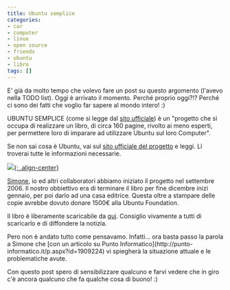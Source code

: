 ```yaml
---
title: Ubuntu semplice
categories:
- car
- computer
- linux
- open source
- friends
- ubuntu
- libro
tags: []
---
```

E' già da molto tempo che volevo fare un post su questo argomento (l'avevo
nella TODO list). Oggi è arrivato il momento. Perché proprio oggi?!? Perché ci
sono dei fatti che voglio far sapere al mondo intero! :)
  
UBUNTU SEMPLICE (come si legge dal [sito ufficiale](http://www.ubuntusemplice.org/))
è un "progetto che si occupa di realizzare un libro, di circa 160 pagine,
rivolto ai meno esperti, per permettere loro di imparare ad utilizzare Ubuntu sul loro Computer".  
  
Se non sai cosa è Ubuntu, vai sul [sito ufficiale del progetto](http://www.ubuntusemplice.org/)
e leggi. Lì troverai tutte le informazioni necessarie.  
  
[![]({{site.url}}/images/Ubuntu_by-olivier-saraja_small.jpg){: .align-center}]({{site.url}}/images/Ubuntu_by-olivier-saraja_small.jpg)  
  
[Simone](http://www.ubuntista.it/), io ed altri collaboratori abbiamo iniziato
il progetto nel settembre 2006. Il nostro obbiettivo era di terminare il libro
per fine dicembre inizi gennaio, per poi darlo ad una casa editrice. Questa
oltre a stampare delle copie avrebbe dovuto donare 1500€ alla Ubuntu
Foundation.  
  
Il libro è liberamente scaricabile da
[qui](http://www.ubuntusemplice.org/ubuntusemplice_v6-10.pdf). Consiglio
vivamente a tutti di scaricarlo e di diffondere la notizia.  
  
Pero non è andato tutto come pensavamo. Infatti... ora basta passo la parola a
Simone che [con un articolo su Punto Informatico](http://punto-
informatico.it/p.aspx?id=1909224) vi spiegherà la situazione attuale e le
problematiche avute.  
  
Con questo post spero di sensibilizzare qualcuno e farvi vedere che in giro
c'è ancora qualcuno che fa qualche cosa di buono! :)

